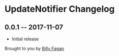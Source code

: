 # UpdateNotifier Changelog

## 0.0.1 -- 2017-11-07

* Initial release

Brought to you by [Billy Fagan](https://billyfagan.co.uk)
